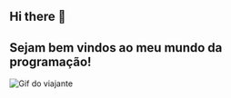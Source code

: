 ## Hi there 👋

## Sejam bem vindos ao meu mundo da programação!
![Gif do viajante](https://www.google.com.br/imgres?q=gif%20viajante&imgurl=https%3A%2F%2F64.media.tumblr.com%2Ff64ad9fe7424a03abe65d52d7839b4c3%2Ftumblr_nsjekpdzSr1s2wio8o1_500.gif&imgrefurl=https%3A%2F%2Fwww.voyaju.com.br%2Fpost%2F132022381959%2Fviajante-ou-sacoleiro&docid=-pFI5OTyGTlOvM&tbnid=agkKQ7vNFAfOgM&vet=12ahUKEwjYqLWN4buLAxWvK7kGHaVWAEwQM3oECGIQAA..i&w=500&h=425&hcb=2&ved=2ahUKEwjYqLWN4buLAxWvK7kGHaVWAEwQM3oECGIQAA)
<!--
**hiltonjr-tech/hiltonjr-tech** is a ✨ _special_ ✨ repository because its `README.md` (this file) appears on your GitHub profile.

Here are some ideas to get you started:

- 🔭 I’m currently working on ...
- 🌱 I’m currently learning ...
- 👯 I’m looking to collaborate on ...
- 🤔 I’m looking for help with ...
- 💬 Ask me about ...
- 📫 How to reach me: ...
- 😄 Pronouns: ...
- ⚡ Fun fact: ...
-->

